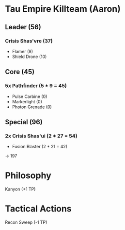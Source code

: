 # Tau Empire Killteam (Aaron)

## Leader (56)

### Crisis Shas'vre (37)

* Flamer (9)
* Shield Drone (10)


## Core (45)

### 5x Pathfinder (5 * 9 = 45)

* Pulse Carbine (0)
* Markerlight (0)
* Photon Grenade (0)


## Special (96)

### 2x Crisis Shas'ui (2 * 27 = 54)

* Fusion Blaster (2 * 21 = 42)


-> 197

# Philosophy

Kanyon (+1 TP)

# Tactical Actions

Recon Sweep (-1 TP)



